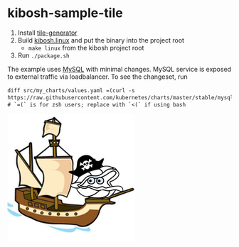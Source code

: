 # kibosh-sample-tile

1. Install [tile-generator](https://github.com/cf-platform-eng/tile-generator/)
1. Build [kibosh.linux](https://github.com/cf-platform-eng/kibosh) and put the binary into the project root
    - `make linux` from the kibosh project root
1. Run `./package.sh`

The example uses [MySQL](https://github.com/kubernetes/charts/tree/master/stable/mysql) with minimal changes. MySQL service is exposed to external traffic via loadbalancer. To see the changeset,
run
```
diff src/my_charts/values.yaml =(curl -s https://raw.githubusercontent.com/kubernetes/charts/master/stable/mysql/values.yaml)
# `=(` is for zsh users; replace with `<(` if using bash
```

![](resources/kibosh.png)
